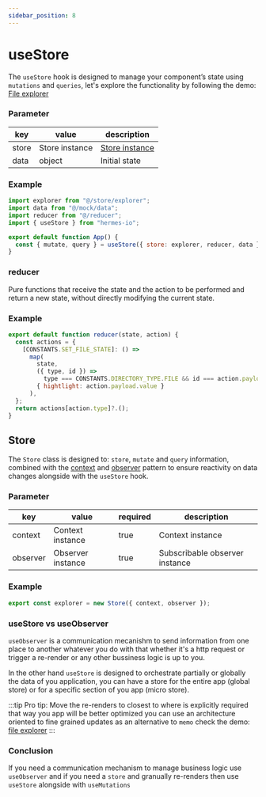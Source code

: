 ```yaml
---
sidebar_position: 8
---
```


# useStore

The `useStore` hook is designed to manage your component’s state using `mutations` and `queries`, let's explore the functionality by following the demo: [File explorer](/docs/api/advanced/Example)


### Parameter

| key   | value          | description    |
| ----- | -------------- | -------------- |
| store | Store instance | [Store instance](/docs/api/advanced/useStore#store) |
| data  | object         | Initial state  |

### Example

```javascript
import explorer from "@/store/explorer";
import data from "@/mock/data";
import reducer from "@/reducer";
import { useStore } from "hermes-io";

export default function App() {
  const { mutate, query } = useStore({ store: explorer, reducer, data });
}
```

### reducer

Pure functions that receive the state and the action to be performed and return a new state, without directly modifying the current state.

### Example 

```javascript
export default function reducer(state, action) {
  const actions = {
    [CONSTANTS.SET_FILE_STATE]: () =>
      map(
        state,
        ({ type, id }) =>
          type === CONSTANTS.DIRECTORY_TYPE.FILE && id === action.payload.id,
        { hightlight: action.payload.value }
      ),
  };
  return actions[action.type]?.();
}
```


## Store

The `Store` class is designed to: `store`, `mutate` and `query` information, combined with the [context](/docs/api/basic/Context) and [observer](/docs/api/basic/Observer) pattern to ensure reactivity on data changes alongside with the `useStore` hook.

### Parameter

| key      | value             | required | description                    |
| -------- | ----------------- | -------- | ------------------------------ |
| context  | Context instance  | true     | Context instance               |
| observer | Observer instance | true     | Subscribable observer instance |

### Example

```javascript
export const explorer = new Store({ context, observer });
```

### useStore vs useObserver

`useObserver` is a communication mecanishm to send information from one place to another whatever you do with that whether it's a http request or trigger a re-render or any other bussiness logic is up to you. 

In the other hand `useStore` is designed to orchestrate partially or globally the data of you application, you can have a store for the entire app (global store) or for a specific section of you app (micro store).

:::tip
Pro tip: Move the re-renders to closest to where is explicitly required that way you app will be better optimized you can use an architecture oriented to fine grained updates as an alternative to `memo` check the demo: [file explorer](https://stackblitz.com/edit/vitejs-vite-juuupt?file=README.md) 
:::

### Conclusion
If you need a communication mechanism to manage business logic use `useObserver` and if you need a `store` and granually re-renders then use `useStore` alongside with `useMutations` 
